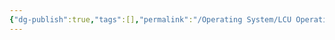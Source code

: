 ```yaml
---
{"dg-publish":true,"tags":[],"permalink":"/Operating System/LCU Operating System/调度算法整理/","dgPassFrontmatter":true,"noteIcon":"","created":"2025-06-06T17:38:02.308+08:00","updated":"2025-06-23T19:51:28.429+08:00"}
---
```


